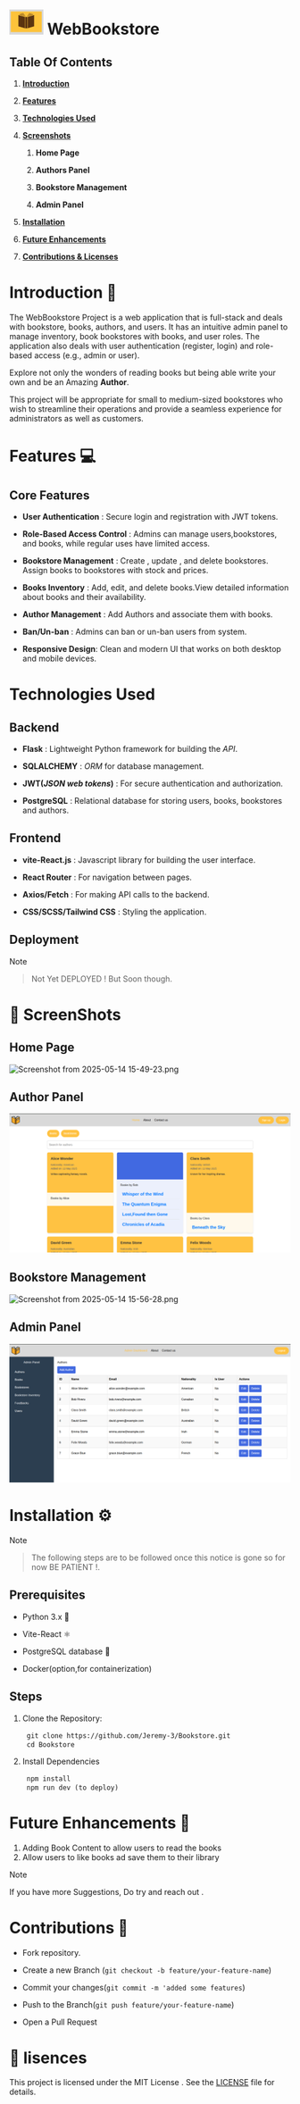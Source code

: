 # ![alt text](image-3.png) WebBookstore


## Table  Of Contents
1. [__Introduction__](Introduction)

2. [__Features__](Features)

3. [__Technologies Used__](Tech-used)

5. [__Screenshots__](Screen)

    1. __Home Page__

    2. __Authors Panel__

    3. __Bookstore Management__

    4. __Admin Panel__

6. [__Installation__](Install)

7. [__Future Enhancements__](cls)

8. [__Contributions & Licenses__](cls)


# Introduction 🌟

<a name="Introduction"></a>

The WebBookstore Project is a web application that is full-stack and deals with bookstore, books, authors, and users. It has an intuitive admin panel to manage inventory, book bookstores with books, and user roles. The application also deals with user authentication (register, login) and role-based access (e.g., admin or user).

Explore not only the wonders of reading books but being able write your own and be an Amazing  __Author__. 

This project will be appropriate for small to medium-sized bookstores who wish to streamline their operations and provide a seamless experience for administrators as well as customers.

# Features  💻

<a name="features"></a>

## Core Features

- __User Authentication__ : Secure login and registration with JWT tokens.

- __Role-Based Access Control__ : Admins can manage users,bookstores, and books, while regular uses have limited access.

- __Bookstore Management__ : Create , update , and delete bookstores. Assign books to bookstores with stock and prices.

- __Books Inventory__ : Add, edit, and delete books.View detailed information about books and their availability.

- __Author Management__ : Add Authors and associate them with books.

- __Ban/Un-ban__ : Admins can ban or un-ban users from system.

- __Responsive Design__: Clean and modern UI that works on both desktop and mobile devices.

# Technologies Used

<a name="Tech-used"></a>

## Backend
 - __Flask__ : Lightweight Python framework for building the _API_.

 - __SQLALCHEMY__ : _ORM_ for database management.

 - __JWT(_JSON web tokens_)__ : For secure authentication and authorization.

 - __PostgreSQL__ : Relational database for storing users, books, bookstores and authors. 

## Frontend
- __vite-React.js__ : Javascript library for building the user interface.

- __React Router__ : For navigation between pages. 

- __Axios/Fetch__ : For making API calls to the backend.

- __CSS/SCSS/Tailwind CSS__ : Styling the application.

## Deployment

 >[!NOTE]

 >Not Yet DEPLOYED ! But Soon though.


# 📸 ScreenShots

<a name="Screen"></a>

## Home Page
![Screenshot from 2025-05-14 15-49-23.png](<https://media-hosting.imagekit.io/fbfdac2717a0487d/Screenshot%20from%202025-05-14%2015-49-23.png?Expires=1841835039&Key-Pair-Id=K2ZIVPTIP2VGHC&Signature=p3-QT8gflQONWKnPi-JFb7Fc9XFC2OkEEXKyGZB6XqrkY9eQHZcPKeiJgolXmTfP9bBl9Fni3i1jy8Wf7XU0~ppecYLP6apI-xwzy0y4du7JYheBWeAf0~85vmHaQPLf-r~ic9o08JWGdODop-ynjqkQpQsHp87N5H6nCUfX0m-JzB344ABG2D~RsnivObQr5lLAtHk0Iz1USBPw8KxXGAxy5rQoT33zJCeYa-VW5AIdkOT4DtcQrAoMU6K8cPR99XeffLpz4LEVnp88xK9GaCFAX~aN4YQUaWqKDSZOHo-EB2DWb4In2O58wihCHNYgdf-Kjvkq99-cAvbj823Tjw__>)
    

## Author Panel
![alt text](image.png)

## Bookstore Management
![Screenshot from 2025-05-14 15-56-28.png](<https://media-hosting.imagekit.io/a5c41cca402042e6/Screenshot%20from%202025-05-14%2015-56-28.png?Expires=1841835544&Key-Pair-Id=K2ZIVPTIP2VGHC&Signature=cR-0CcYygC5G2-64DdqU-1h0k--CTn2Puez5A4xPg0V-eL4pwIs94oaxlY~~nzHqY~zx8Jpm1lksklD~JnzXm-zxItwwt47Oewd3zY4jx1s7mrTpPhm7Zi8aFdlZAdj-hX93o-5PG7CO~7H~wglCGVORHjveIe4~4MX19kekKxqaUbQCrVmf8-MYkOQAbhXEJkAQkdUGY4czPCKlrS~NCAtIvvkY8xS7N7LEM-ZnRp2xbpF30kTfWktvU68KF1EfmYedxjudpnzwqPifxN6Ws7nK31Y7FAOs3oBVaZn31wmAE6j3D60wbqCnvsYMwibaLnwobmqKSjLOE3KLV20FZQ__>)

## Admin Panel
![alt text](image-2.png)


# Installation ⚙️

 >[!NOTE]

 >The following steps are to be followed once this notice is gone so for now BE PATIENT !.

## Prerequisites
- Python 3.x 🐍

- Vite-React  ⚛️

- PostgreSQL database 🐘

- Docker(option,for containerization)

## Steps

<a name="Install"></a>

1. Clone the Repository:

        git clone https://github.com/Jeremy-3/Bookstore.git
        cd Bookstore

2. Install Dependencies

        npm install
        npm run dev (to deploy)

# Future Enhancements 🚀 

<a name="future"></a>

1. Adding Book Content to allow users to read the books
2. Allow users to like books ad save them to their library

> [!NOTE]
> If you have more Suggestions, Do try and reach out . 

# Contributions 👥

<a name="cls"></a>

- Fork repository.

- Create a new Branch (`git checkout -b feature/your-feature-name`)

- Commit your changes(`git commit -m 'added some features`)

- Push to the Branch(`git push feature/your-feature-name`)

- Open a Pull Request

# 📄 lisences

<a name="cls"></a>

This project is licensed under the MIT License . See the [LICENSE](https://opensource.org/license/mit) file for details.
